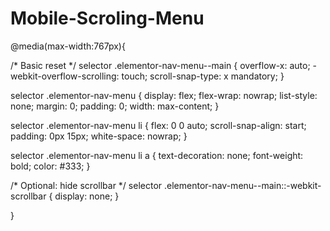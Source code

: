 # Mobile-Scroling-Menu

@media(max-width:767px){

/* Basic reset */
selector .elementor-nav-menu--main  {
  overflow-x: auto;
  -webkit-overflow-scrolling: touch;
  scroll-snap-type: x mandatory;
}

selector .elementor-nav-menu {
  display: flex;
  flex-wrap: nowrap;
  list-style: none;
  margin: 0;
  padding: 0;
  width: max-content;
}

selector .elementor-nav-menu li {
  flex: 0 0 auto;
  scroll-snap-align: start;
  padding: 0px 15px;
  white-space: nowrap;
}

selector .elementor-nav-menu li a {
  text-decoration: none;
  font-weight: bold;
  color: #333;
}

/* Optional: hide scrollbar */
selector .elementor-nav-menu--main::-webkit-scrollbar {
  display: none;
}

}
